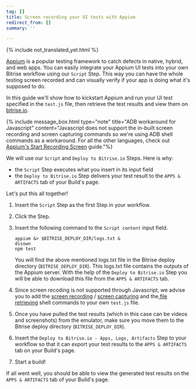 ```yaml
---
tag: []
title: Screen recording your UI tests with Appium
redirect_from: []
summary: ''

---
```

{% include not_translated_yet.html %}
  
[Appium](http://appium.io/) is a popular testing framework to catch defects in native, hybrid, and web apps. You can easily integrate your Appium UI tests into your own Bitrise workflow using our `Script` Step. This way you can have the whole testing screen recorded and can visually verify if your app is doing what it's supposed to do.

In this guide we'll show how to kickstart Appium and run your UI test specified in the `test.js` file, then retrieve the test results and view them on [bitrise.io](https://www.bitrise.io).

{% include message_box.html type="note" title="ADB workaround for Javascript" content="Javascript does not support the in-built screen recording and screen capturing commands so we're using ADB shell commands as a workaround. For all the other languages, check out [Appium's Start Recording Screen](http://appium.io/docs/en/commands/device/recording-screen/start-recording-screen/) guide."%}

We will use our `Script` and `Deploy to Bitrise.io` Steps. Here is why:

* the `Script` Step executes what you insert in its input field
* the `Deploy to Bitrise.io` Step delivers your test result to the `APPS & ARTIFACTS` tab of your Build's page.

Let's put this all together!

1. Insert the `Script` Step as the first Step in your workflow.
2. Click the Step.
3. Insert the following command to the `Script content` input field.

       appium &> $BITRISE_DEPLOY_DIR/logs.txt & 
       disown
       npm test

   You will find the above mentioned logs.txt file in the Bitrise deploy directory (`BITRISE_DEPLOY_DIR`). This logs.txt file contains the outputs of the Appium server. With the help of the `Deploy to Bitrise.io` Step you will be able to download this file from the `APPS & ARTIFACTS` tab.
4. Since screen recoding is not supported through Javascript, we advise you to add the [screen recording](http://adbshell.com/commands/adb-shell-screenrecord) / [screen capturing](http://adbshell.com/commands/adb-shell-screencap) and the[ file retrieving](http://adbshell.com/commands/adb-pull) shell commands to your own `test.js` file.
5. Once you have pulled the test results (which in this case can be videos and screenshots) from the emulator, make sure you move them to the Bitrise deploy directory (`BITRISE_DEPLOY_DIR`).
6. Insert the `Deploy to Bitrise.io - Apps, Logs, Artifacts` Step to your workflow so that it can export your test results to the `APPS & ARTIFACTS` tab on your Build's page.
7. Start a build!

If all went well, you should be able to view the generated test results on the `APPS & ARTIFACTS` tab of your Build's page.